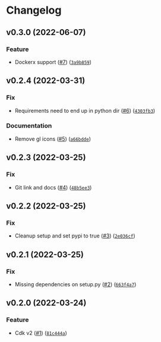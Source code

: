 # Changelog

<!--next-version-placeholder-->

## v0.3.0 (2022-06-07)
### Feature
* Dockerx support ([#7](https://github.com/jesse-peters/aws-cdk-lambda-poetry-asset/issues/7)) ([`3a9b859`](https://github.com/jesse-peters/aws-cdk-lambda-poetry-asset/commit/3a9b8593068c8d3b61264e9b7e0fd2a2b29673d3))

## v0.2.4 (2022-03-31)
### Fix
* Requirements need to end up in python dir ([#6](https://github.com/jesse-peters/aws-cdk-lambda-poetry-asset/issues/6)) ([`4303fb3`](https://github.com/jesse-peters/aws-cdk-lambda-poetry-asset/commit/4303fb381dfd21e34f260297863465428dac1c5c))

### Documentation
* Remove gl icons ([#5](https://github.com/jesse-peters/aws-cdk-lambda-poetry-asset/issues/5)) ([`a66bdde`](https://github.com/jesse-peters/aws-cdk-lambda-poetry-asset/commit/a66bdde51ad4f67b2263394168fb97c84b9a85b5))

## v0.2.3 (2022-03-25)
### Fix
* Git link and docs ([#4](https://github.com/jesse-peters/aws-cdk-lambda-poetry-asset/issues/4)) ([`48b5ee3`](https://github.com/jesse-peters/aws-cdk-lambda-poetry-asset/commit/48b5ee358782e7ee868e067ba1594f2b201556c8))

## v0.2.2 (2022-03-25)
### Fix
* Cleanup setup and set pypi to true ([#3](https://github.com/jesse-peters/aws-cdk-lambda-poetry-asset/issues/3)) ([`2e036cf`](https://github.com/jesse-peters/aws-cdk-lambda-poetry-asset/commit/2e036cf7a4e6263bf85f3ca77f9364255b5c294d))

## v0.2.1 (2022-03-25)
### Fix
* Missing dependencies on setup.py ([#2](https://github.com/jesse-peters/aws-cdk-lambda-poetry-asset/issues/2)) ([`663f4a7`](https://github.com/jesse-peters/aws-cdk-lambda-poetry-asset/commit/663f4a7fa6d23f144b6cbfb428a90b276efa9436))

## v0.2.0 (2022-03-24)
### Feature
* Cdk v2 ([#1](https://github.com/jesse-peters/aws-cdk-lambda-poetry-asset/issues/1)) ([`81c444a`](https://github.com/jesse-peters/aws-cdk-lambda-poetry-asset/commit/81c444a2ff7620600f12b504f5b7d1f8e3fd4669))

